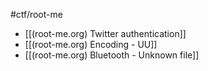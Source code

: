 #ctf/root-me 
- [[(root-me.org) Twitter authentication]]
- [[(root-me.org) Encoding - UU]]
- [[(root-me.org) Bluetooth - Unknown file]]
